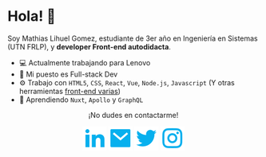 # Hola! 👋

Soy Mathias Lihuel Gomez, estudiante de 3er año en Ingeniería en Sistemas (UTN FRLP), y **developer Front-end autodidacta**.

- 💻 Actualmente trabajando para Lenovo
- 🔭 Mi puesto es Full-stack Dev
- ⚙️ Trabajo con `HTML5`, `CSS`, `React`, `Vue`, `Node.js`, `Javascript` (Y otras herramientas [front-end varias](https://github.com/lihuelworks/nutriabot/))
- 🌱 Aprendiendo `Nuxt`, `Apollo` y `GraphQL`


<p align="center">¡No dudes en contactarme!</p>
<p align="center">
    <a href="https://www.linkedin.com/in/mathiasgomez/" alt="Linkedin"><img src="./assets/icons/linkedin-fill.svg"></a>
    <a href="mailto:lihuelworks@gmail.com" alt="Mail"><img src="./assets/icons/mail-fill.svg"></a>
    <a href="https://twitter.com/lihuelworks" alt="Twitter"><img 
    src="./assets/icons/twitter-fill.svg"></a>
    <a href="https://www.instagram.com/lihuelworks/" alt="Instagram"><img src="./assets/icons/instagram-line.svg"></a>
</p>


<!-- Hit counter. Not a lot of hits right now, maybe later
  <p align="center">
    <a href="http://hits.dwyl.com/lihuelworks/lihuelworks">
      <img align="center" src="http://hits.dwyl.com/lihuelworks/lihuelworks.svg">
    </a>
  </p>
</p>
-->
